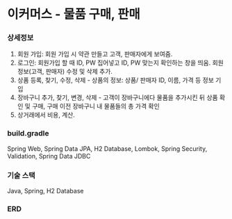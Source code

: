 # 이커머스 - 물품 구매, 판매

### 상세정보
1. 회원 가입: 회원 가입 시 약관 만들고 고객, 판매자에게 보여줌.
2. 로그인: 회원가입 할 때 ID, PW 집어넣고 ID, PW 맞는지 확인하는 창을 띄움. 회원정보(고객, 판매자) 수정 및 삭제 추가.
3. 상품 등록, 찾기, 수정, 삭제 - 상품의 정보: 상품/ 판매자 ID, 이름, 가격 등 정보 기입
4. 장바구니 추가, 찾기, 변경, 삭제 - 고객이 장바구니에다 물품을 추가시킨 뒤 상품 확인 및 구매, 구매 이전 장바구니 내 물품들의 총 가격 확인
5. 상거래에서 비용, 계산.
### build.gradle
Spring Web, Spring Data JPA, H2 Database, Lombok, Spring Security, Validation, Spring Data JDBC
### 기술 스택
Java, Spring, H2 Database
### ERD